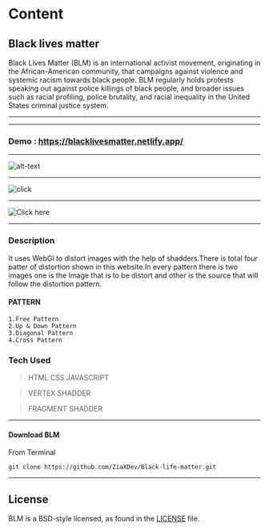 # Content


## Black lives matter 
Black Lives Matter (BLM) is an international activist movement, originating in the African-American community, that campaigns against violence and systemic racism towards black people. BLM regularly holds protests speaking out against police killings of black people, and broader issues such as racial profiling, police brutality, and racial inequality in the United States criminal justice system.

***
***
### Demo : https://blacklivesmatter.netlify.app/
***
![alt-text](https://github.com/ZiaXDev/Content/blob/main/intro.gif)

***

![click](https://github.com/ZiaXDev/Content/blob/main/ss%20(1).png)

***

![Click here](https://github.com/ZiaXDev/Content/blob/main/ss%20(2).png)

***

### Description

It uses WebGl to distort images with the help of shadders.There is total four patter of distortion shown in this website.In every pattern there is two images one is the Image that is to be distort and other is the source that will follow the distortion pattern.

#### PATTERN
    1.Free Pattern
    2.Up & Down Pattern
    3.Diagonal Pattern
    4.Cross Pattern


### Tech Used
> HTML CSS JAVASCRIPT 

> VERTEX SHADDER

> FRAGMENT SHADDER

***

#### Download BLM
From Terminal
```
git clone https://github.com/ZiaXDev/Black-life-matter.git
```

***

## License

BLM is a BSD-style licensed, as found in the [LICENSE](LICENSE) file.
